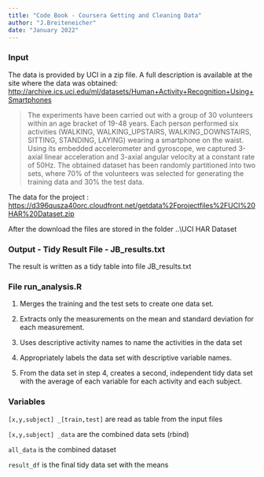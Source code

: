 ```yaml
---
title: "Code Book - Coursera Getting and Cleaning Data"
author: "J.Breiteneicher" 
date: "January 2022" 
---
```


### Input
The data is provided by UCI in a zip file. A full description is available at the site where the data was obtained: <http://archive.ics.uci.edu/ml/datasets/Human+Activity+Recognition+Using+Smartphones>

> The experiments have been carried out with a group of 30 volunteers within an age bracket of 19-48 years. Each person performed six activities (WALKING, WALKING_UPSTAIRS, WALKING_DOWNSTAIRS, SITTING, STANDING, LAYING) wearing a smartphone on the waist. Using its embedded accelerometer and gyroscope, we captured 3-axial linear acceleration and 3-axial angular velocity at a constant rate of 50Hz. The obtained dataset has been randomly partitioned into two sets, where 70% of the volunteers was selected for generating the training data and 30% the test data.

The data for the project : <https://d396qusza40orc.cloudfront.net/getdata%2Fprojectfiles%2FUCI%20HAR%20Dataset.zip>

After the download the files are stored in the folder ..\\UCI HAR Dataset

### Output - Tidy Result File - JB_results.txt
The result is written as a tidy table into file JB_results.txt

### File run_analysis.R

1.  Merges the training and the test sets to create one data set.

2.  Extracts only the measurements on the mean and standard deviation for each measurement.

3.  Uses descriptive activity names to name the activities in the data set

4.  Appropriately labels the data set with descriptive variable names.

5.  From the data set in step 4, creates a second, independent tidy data set with the average of each variable for each activity and each subject.

### Variables

`[x,y,subject] _[train,test]` are read as table from the input files

`[x,y,subject] _data` are the combined data sets (rbind)

`all_data` is the combined dataset

`result_df` is the final tidy data set with the means
